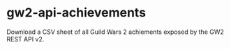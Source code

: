 # gw2-api-achievements
Download a CSV sheet of all Guild Wars 2 achiements exposed by the GW2 REST API v2.
